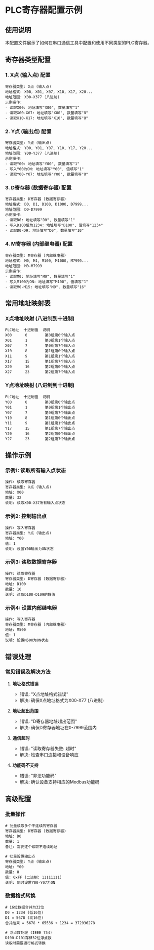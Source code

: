 # PLC寄存器配置示例

## 使用说明

本配置文件展示了如何在串口通信工具中配置和使用不同类型的PLC寄存器。

## 寄存器类型配置

### 1. X点 (输入点) 配置
```
寄存器类型: X点 (输入点)
地址格式: X00, X01, X07, X10, X17, X20...
地址范围: X00-X377 (八进制)
示例操作:
- 读取X00: 地址填写"X00", 数量填写"1"
- 读取X00-X07: 地址填写"X00", 数量填写"8"
- 读取X10-X17: 地址填写"X10", 数量填写"8"
```

### 2. Y点 (输出点) 配置
```
寄存器类型: Y点 (输出点)
地址格式: Y00, Y01, Y07, Y10, Y17, Y20...
地址范围: Y00-Y377 (八进制)
示例操作:
- 读取Y00: 地址填写"Y00", 数量填写"1"
- 写入Y00为ON: 地址填写"Y00", 值填写"1"
- 读取Y00-Y07: 地址填写"Y00", 数量填写"8"
```

### 3. D寄存器 (数据寄存器) 配置
```
寄存器类型: D寄存器 (数据寄存器)
地址格式: D0, D1, D100, D1000, D7999...
地址范围: D0-D7999
示例操作:
- 读取D0: 地址填写"D0", 数量填写"1"
- 写入D100值为1234: 地址填写"D100", 值填写"1234"
- 读取D0-D9: 地址填写"D0", 数量填写"10"
```

### 4. M寄存器 (内部继电器) 配置
```
寄存器类型: M寄存器 (内部继电器)
地址格式: M0, M1, M100, M1000, M7999...
地址范围: M0-M7999
示例操作:
- 读取M0: 地址填写"M0", 数量填写"1"
- 写入M100为ON: 地址填写"M100", 值填写"1"
- 读取M0-M15: 地址填写"M0", 数量填写"16"
```

## 常用地址映射表

### X点地址映射 (八进制到十进制)
```
PLC地址  十进制值  说明
X00      0        第0组第0个输入点
X01      1        第0组第1个输入点
X07      7        第0组第7个输入点
X10      8        第1组第0个输入点  
X11      9        第1组第1个输入点
X17      15       第1组第7个输入点
X20      16       第2组第0个输入点
X27      23       第2组第7个输入点
```

### Y点地址映射 (八进制到十进制)
```
PLC地址  十进制值  说明
Y00      0        第0组第0个输出点
Y01      1        第0组第1个输出点
Y07      7        第0组第7个输出点
Y10      8        第1组第0个输出点
Y11      9        第1组第1个输出点
Y17      15       第1组第7个输出点
Y20      16       第2组第0个输出点
Y27      23       第2组第7个输出点
```

## 操作示例

### 示例1: 读取所有输入点状态
```
操作: 读取寄存器
寄存器类型: X点 (输入点)
地址: X00
数量: 32
说明: 读取X00-X37所有输入点状态
```

### 示例2: 控制输出点
```
操作: 写入寄存器
寄存器类型: Y点 (输出点)  
地址: Y00
值: 1
说明: 设置Y00输出为ON状态
```

### 示例3: 读取数据寄存器
```
操作: 读取寄存器
寄存器类型: D寄存器 (数据寄存器)
地址: D100
数量: 10
说明: 读取D100-D109的数值
```

### 示例4: 设置内部继电器
```
操作: 写入寄存器
寄存器类型: M寄存器 (内部继电器)
地址: M500
值: 1  
说明: 设置M500为ON状态
```

## 错误处理

### 常见错误及解决方法

1. **地址格式错误**
   - 错误: "X点地址格式错误"
   - 解决: 确保X点地址格式为X00-X77 (八进制)

2. **地址超出范围**
   - 错误: "D寄存器地址超出范围"
   - 解决: 确保D寄存器地址在0-7999范围内

3. **通信超时**
   - 错误: "读取寄存器失败: 超时"
   - 解决: 检查串口连接和设备响应

4. **功能码不支持**
   - 错误: "非法功能码"
   - 解决: 确认设备支持相应的Modbus功能码

## 高级配置

### 批量操作
```
# 批量读取多个不连续的寄存器
寄存器类型: D寄存器 (数据寄存器)
地址: D0
数量: 1
备注: 需要逐个读取不连续地址

# 批量设置输出点
寄存器类型: Y点 (输出点)
地址: Y00  
数量: 8
值: 0xFF (二进制: 11111111)
说明: 同时设置Y00-Y07为ON
```

### 数据格式转换
```
# 16位数据合并为32位
D0 = 1234 (低16位)
D1 = 5678 (高16位)  
合并结果 = 5678 * 65536 + 1234 = 372036278

# 浮点数处理 (IEEE 754)
D100-D101存储32位浮点数
读取时需要进行格式转换
```
